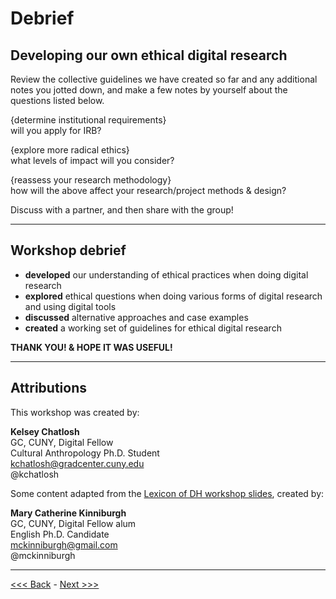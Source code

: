 # Debrief

## Developing our own ethical digital research

Review the collective guidelines we have created so far and any additional notes you jotted down, and make a few notes by yourself about the questions listed below. 

{determine institutional requirements}  
 will you apply for IRB? 

{explore more radical ethics}  
what levels of impact will you consider?

{reassess your research methodology}  
how will the above affect your research/project methods & design?

Discuss with a partner, and then share with the group!

******

## Workshop debrief

* **developed** our understanding of ethical practices when doing digital research
* **explored** ethical questions when doing various forms of digital research and using digital tools
* **discussed** alternative approaches and case examples
* **created** a working set of guidelines for ethical digital research 

**THANK YOU! & HOPE IT WAS USEFUL!**

******

## Attributions

This workshop was created by:

**Kelsey Chatlosh**  
GC, CUNY, Digital Fellow  
Cultural Anthropology Ph.D. Student  
kchatlosh@gradcenter.cuny.edu  
@kchatlosh  

Some content adapted from the [Lexicon of DH workshop slides](http://tinyurl.com/lexiconofdh), created by:

**Mary Catherine Kinniburgh**  
GC, CUNY, Digital Fellow alum  
English Ph.D. Candidate  
mckinniburgh@gmail.com  
@mckinniburgh  

******

[<<< Back](range.md) - [Next >>>](resources.md)